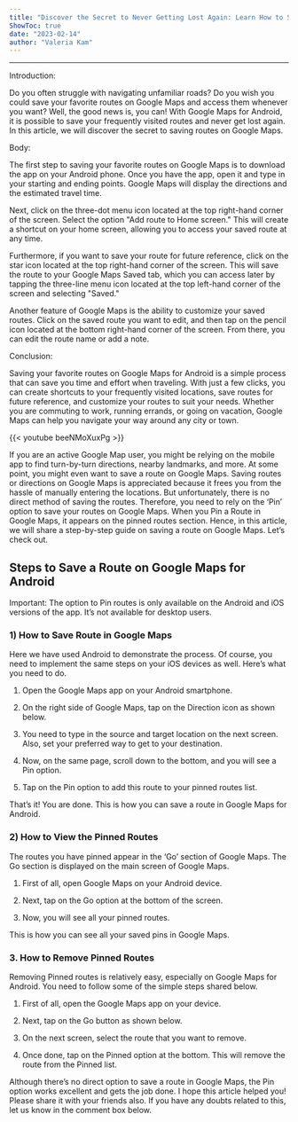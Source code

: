 ```yaml
---
title: "Discover the Secret to Never Getting Lost Again: Learn How to Save Your Favorite Routes on Google Maps for Android!"
ShowToc: true 
date: "2023-02-14"
author: "Valeria Kam"
---
```

*****
Introduction:

Do you often struggle with navigating unfamiliar roads? Do you wish you could save your favorite routes on Google Maps and access them whenever you want? Well, the good news is, you can! With Google Maps for Android, it is possible to save your frequently visited routes and never get lost again. In this article, we will discover the secret to saving routes on Google Maps.

Body:

The first step to saving your favorite routes on Google Maps is to download the app on your Android phone. Once you have the app, open it and type in your starting and ending points. Google Maps will display the directions and the estimated travel time.

Next, click on the three-dot menu icon located at the top right-hand corner of the screen. Select the option "Add route to Home screen." This will create a shortcut on your home screen, allowing you to access your saved route at any time.

Furthermore, if you want to save your route for future reference, click on the star icon located at the top right-hand corner of the screen. This will save the route to your Google Maps Saved tab, which you can access later by tapping the three-line menu icon located at the top left-hand corner of the screen and selecting "Saved."

Another feature of Google Maps is the ability to customize your saved routes. Click on the saved route you want to edit, and then tap on the pencil icon located at the bottom right-hand corner of the screen. From there, you can edit the route name or add a note.

Conclusion:

Saving your favorite routes on Google Maps for Android is a simple process that can save you time and effort when traveling. With just a few clicks, you can create shortcuts to your frequently visited locations, save routes for future reference, and customize your routes to suit your needs. Whether you are commuting to work, running errands, or going on vacation, Google Maps can help you navigate your way around any city or town.

{{< youtube beeNMoXuxPg >}} 



If you are an active Google Map user, you might be relying on the mobile app to find turn-by-turn directions, nearby landmarks, and more. At some point, you might even want to save a route on Google Maps.
Saving routes or directions on Google Maps is appreciated because it frees you from the hassle of manually entering the locations. But unfortunately, there is no direct method of saving the routes.
Therefore, you need to rely on the ‘Pin’ option to save your routes on Google Maps. When you Pin a Route in Google Maps, it appears on the pinned routes section. Hence, in this article, we will share a step-by-step guide on saving a route on Google Maps. Let’s check out.

 
## Steps to Save a Route on Google Maps for Android


Important: The option to Pin routes is only available on the Android and iOS versions of the app. It’s not available for desktop users.

 
### 1) How to Save Route in Google Maps


Here we have used Android to demonstrate the process. Of course, you need to implement the same steps on your iOS devices as well. Here’s what you need to do.
1. Open the Google Maps app on your Android smartphone.
2. On the right side of Google Maps, tap on the Direction icon as shown below.

3. You need to type in the source and target location on the next screen. Also, set your preferred way to get to your destination.

4. Now, on the same page, scroll down to the bottom, and you will see a Pin option.
5. Tap on the Pin option to add this route to your pinned routes list.

That’s it! You are done. This is how you can save a route in Google Maps for Android.

 
### 2) How to View the Pinned Routes


The routes you have pinned appear in the ‘Go’ section of Google Maps. The Go section is displayed on the main screen of Google Maps.
1. First of all, open Google Maps on your Android device.
2. Next, tap on the Go option at the bottom of the screen.

3. Now, you will see all your pinned routes.

This is how you can see all your saved pins in Google Maps.

 
### 3. How to Remove Pinned Routes


Removing Pinned routes is relatively easy, especially on Google Maps for Android. You need to follow some of the simple steps shared below.
1. First of all, open the Google Maps app on your device.
2. Next, tap on the Go button as shown below.

3. On the next screen, select the route that you want to remove.

4. Once done, tap on the Pinned option at the bottom. This will remove the route from the Pinned list.

Although there’s no direct option to save a route in Google Maps, the Pin option works excellent and gets the job done. I hope this article helped you! Please share it with your friends also. If you have any doubts related to this, let us know in the comment box below.





